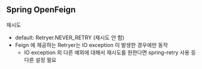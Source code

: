 ## Spring OpenFeign

재시도
- default: Retryer.NEVER_RETRY (재시도 안 함)
- Feign 에 제공하는 Retryer는 IO exception 이 발생한 경우에만 동작
  - IO exception 외 다른 예외에 대해서 재시도를 원한다면 spring-retry 사용 등 다른 설정 필요